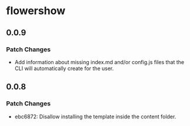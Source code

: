 # flowershow

## 0.0.9

### Patch Changes

- Add information about missing index.md and/or config.js files that the CLI will automatically create for the user.

## 0.0.8

### Patch Changes

- ebc6872: Disallow installing the template inside the content folder.
